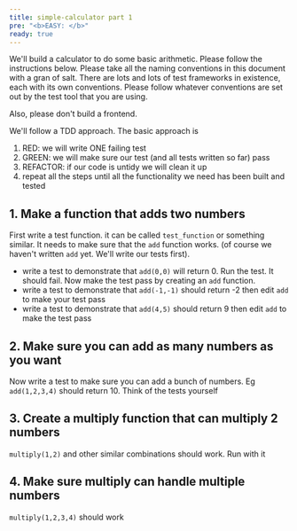 ```yaml
---
title: simple-calculator part 1
pre: "<b>EASY: </b>"
ready: true
---
```


We'll build a calculator to do some basic arithmetic. Please follow the instructions below. Please take all the naming conventions in this document with a gran of salt. There are lots and lots of test frameworks in existence, each with its own conventions. Please follow whatever conventions are set out by the test tool that you are using.

Also, please don't build a frontend.

We'll follow a TDD approach. The basic approach is

1. RED: we will write ONE failing test
2. GREEN: we will make sure our test (and all tests written so far) pass
3. REFACTOR: if our code is untidy we will clean it up
4. repeat all the steps until all the functionality we need has been built and tested

## 1. Make a function that adds two numbers

First write a test function. it can be called `test_function` or something similar. It needs to make sure that the `add` function works. (of course we haven't written `add` yet. We'll write our tests first).

- write a test to demonstrate that `add(0,0)` will return 0. Run the test. It should fail. Now make the test pass by creating an `add` function.
- write a test to demonstrate that `add(-1,-1)` should return -2 then edit `add` to make your test pass
- write a test to demonstrate that `add(4,5)` should return 9 then edit `add` to make the test pass

## 2. Make sure you can add as many numbers as you want

Now write a test to make sure you can add a bunch of numbers. Eg `add(1,2,3,4)` should return 10. Think of the tests yourself

## 3. Create a multiply function that can multiply 2 numbers

`multiply(1,2)` and other similar combinations should work. Run with it

## 4. Make sure multiply can handle multiple numbers

`multiply(1,2,3,4)` should work
